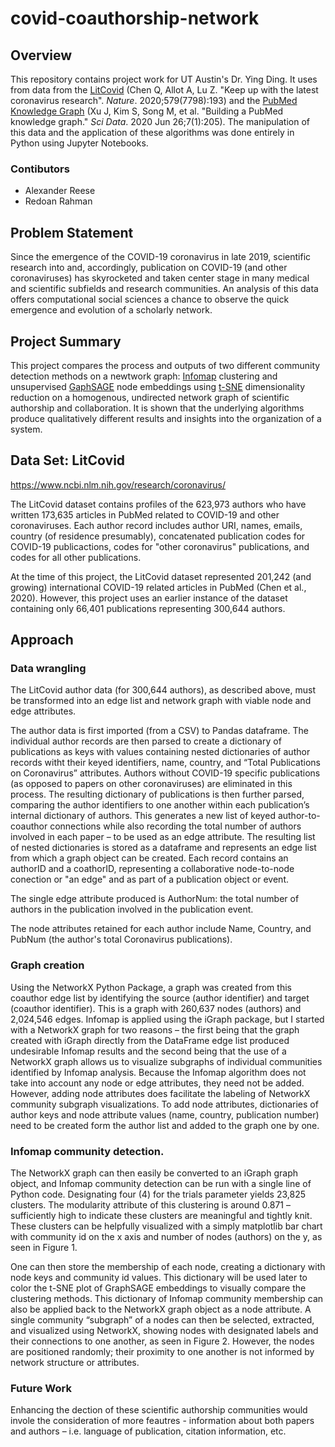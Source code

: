 # covid-coauthorship-network

## Overview

This repository contains project work for UT Austin's Dr. Ying Ding. It uses from data from the [LitCovid](https://www.ncbi.nlm.nih.gov/research/coronavirus/) (Chen Q, Allot A, Lu Z. "Keep up with the latest coronavirus research". *Nature*. 2020;579(7798):193) and the [PubMed Knowledge Graph](http://er.tacc.utexas.edu/datasets/ped) (Xu J, Kim S, Song M, et al. "Building a PubMed knowledge graph." *Sci Data*. 2020 Jun 26;7(1):205). The manipulation of this data and the application of these algorithms was done entirely in Python using Jupyter Notebooks. 

### Contibutors

- Alexander Reese
- Redoan Rahman

## Problem Statement

Since the emergence of the COVID-19 coronavirus in late 2019, scientific research into and, accordingly, publication on COVID-19 (and other coronaviruses) has skyrocketed and taken center stage in many medical and scientific subfields and research communities. An analysis of this data offers computational social sciences a chance to observe the quick emergence and evolution of a scholarly network.

## Project Summary

This project compares the process and outputs of two different community detection methods on a newtwork graph: [Infomap](https://www.mapequation.org/infomap/) clustering and unsupervised [GaphSAGE](https://snap.stanford.edu/graphsage/) node embeddings using [t-SNE](https://lvdmaaten.github.io/tsne/) dimensionality reduction on a homogenous, undirected network graph of scientific authorship and collaboration. It is shown that the underlying algorithms produce qualitatively different results and insights into the organization of a system.

## Data Set: LitCovid

https://www.ncbi.nlm.nih.gov/research/coronavirus/

The LitCovid dataset contains profiles of the 623,973 authors who have written 173,635 articles in PubMed related to COVID-19 and other coronaviruses. Each author record includes author URI, names, emails, country (of residence presumably), concatenated publication codes for COVID-19 publicactions, codes for "other coronavirus" publications, and codes for all other publications.

At the time of this project, the LitCovid dataset represented 201,242 (and growing) international COVID-19 related articles in PubMed (Chen et al., 2020). However, this project uses an earlier instance of the dataset containing only 66,401 publications representing 300,644 authors.

## Approach

### Data wrangling

The LitCovid author data (for 300,644 authors), as described above, must be transformed into an edge list and network graph with viable node and edge attributes. 

The author data is first imported (from a CSV) to Pandas dataframe. The individual author records are then parsed to create a dictionary of publications   as keys with values containing nested dictionaries of author records witht their keyed identifiers, name, country, and “Total Publications on Coronavirus” attributes. Authors without COVID-19 specific publications (as opposed to papers on other coronaviruses) are eliminated in this process. The resulting dictionary of publications is then further parsed, comparing the author identifiers to one another within each publication’s internal dictionary of authors. This generates a new list of keyed author-to-coauthor connections while also recording the total number of authors involved in each paper – to be used as an edge attribute. The resulting list of nested dictionaries is stored as a dataframe and represents an edge list from which a graph object can be created. Each record contains an authorID and a coathorID, representing a collaborative node-to-node conection or "an edge" and as part of a publication object or event. 

The single edge attribute produced is AuthorNum: the total number of authors in the publication involved in the publication event. 

The node attributes retained for each author include Name, Country, and PubNum (the author's total Coronavirus publications). 

### Graph creation

Using the NetworkX Python Package, a graph was created from this coauthor edge list by identifying the source (author identifier) and target (coauthor identifier). This is a graph with 260,637 nodes (authors) and 2,024,546 edges. Infomap is applied using the iGraph package, but I started with a NetworkX graph for two reasons – the first being that the graph created with iGraph directly from the DataFrame edge list produced undesirable Infomap results and the second being that the use of a NetworkX graph allows us to visualize subgraphs of individual communities identified by Infomap analysis.
Because the Infomap algorithm does not take into account any node or edge attributes, they need not be added. However, adding node attributes does facilitate the labeling of NetworkX community subgraph visualizations. To add node attributes, dictionaries of author keys and node attribute values (name, country, publication number) need to be created form the author list and added to the graph one by one.

### Infomap community detection.

The NetworkX graph can then easily be converted to an iGraph graph object, and Infomap community detection can be run with a single line of Python code. Designating four (4) for the trials parameter yields 23,825 clusters. The modularity attribute of this clustering is around 0.871 – sufficiently high to indicate these clusters are meaningful and tightly knit. These clusters can be helpfully visualized with a simply matplotlib bar chart with community id on the x axis and number of nodes (authors) on the y, as seen in Figure 1.

One can then store the membership of each node, creating a dictionary with node keys and community id values. This dictionary will be used later to color the t-SNE plot of GraphSAGE embeddings to visually compare the clustering methods. This dictionary of Infomap community membership can also be applied back to the NetworkX graph object as a node attribute. A single community “subgraph” of a nodes can then be selected, extracted, and visualized using NetworkX, showing nodes with designated labels and their connections to one another, as seen in Figure 2. However, the nodes are positioned randomly; their proximity to one another is not informed by network structure or attributes.

### Future Work

Enhancing the dection of these scientific authorship communities would invole the consideration of more feautres - information about both papers and authors – i.e. language of publication, citation information, etc. 
